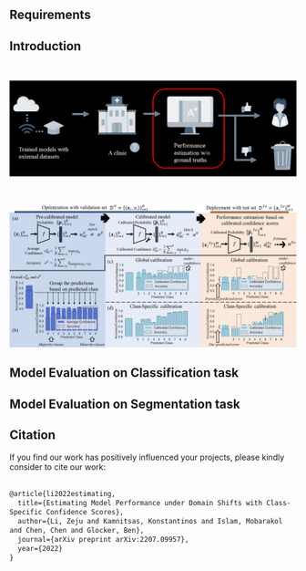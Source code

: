 ## Requirements

## Introduction

<br/> <div align=center><img src="figs/introfig.png" width="700px"/></div>

<br/> <div align=center><img src="figs/Fig1_Motivation.png" width="700px"/></div>

## Model Evaluation on Classification task

## Model Evaluation on Segmentation task

## Citation
If you find our work has positively influenced your projects, please kindly consider to cite our work:

```

@article{li2022estimating,
  title={Estimating Model Performance under Domain Shifts with Class-Specific Confidence Scores},
  author={Li, Zeju and Kamnitsas, Konstantinos and Islam, Mobarakol and Chen, Chen and Glocker, Ben},
  journal={arXiv preprint arXiv:2207.09957},
  year={2022}
}

```